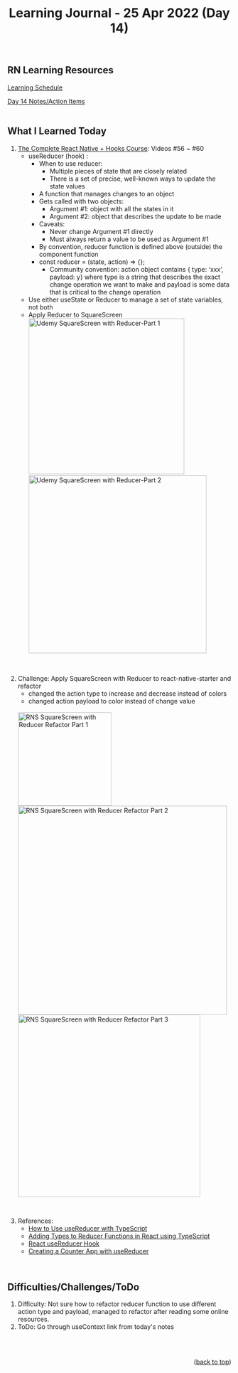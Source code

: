 <div id="top"></div>
<h1 align="center">Learning Journal - 25 Apr 2022 (Day 14)</h1>
<br />

## RN Learning Resources
[Learning Schedule](https://docs.google.com/document/d/1X1WgRPKxWwenKXswD5xHcuEZ4NFRj8EWmkCC8MLsBwg/edit)

[Day 14 Notes/Action Items](https://docs.google.com/document/d/1u2p6RYAXM0bIEpcq3QLcvNYzZqDFWO_BHsbyUvRAuXM/edit#)
<br />
<br />

## What I Learned Today
1. [The Complete React Native + Hooks Course](https://nlbsg.udemy.com/course/the-complete-react-native-and-redux-course/learn/lecture/15706480#overview): Videos #56 ~ #60<br />
    - useReducer (hook) :
      - When to use reducer:
        - Multiple pieces of state that are closely related
        - There is a set of precise, well-known ways to update the state values
      - A function that manages changes to an object
      - Gets called with two objects:
        - Argument #1: object with all the states in it
        - Argument #2: object that describes the update to be made
      - Caveats:
        - Never change Argument #1 directly
        - Must always return a value to be used as Argument #1
      - By convention, reducer function is defined above (outside) the component function
      - const reducer = (state, action) => {};
        - Community convention: action object contains { type: ‘xxx’, payload: y} where type is a string that describes the exact change operation we want to make and payload is some data that is critical to the change operation
    - Use either useState or Reducer to manage a set of state variables, not both
    - Apply Reducer to SquareScreen
      <br />
      <img width="350" alt="Udemy SquareScreen with Reducer-Part 1" src="https://user-images.githubusercontent.com/97433108/165084608-bdbc1e4f-53ee-4eca-a1b2-9292c950a8d8.png">&nbsp;&nbsp;<img width="400" alt="Udemy SquareScreen with Reducer-Part 2" src="https://user-images.githubusercontent.com/97433108/165069303-f3d7d624-af14-4e0d-91d0-3a8fcd9aa44c.png">
<br />

2. Challenge: Apply SquareScreen with Reducer to react-native-starter and refactor
   - changed the action type to increase and decrease instead of colors
   - changed action payload to color instead of change value
   <br />
   <img width="210" alt="RNS SquareScreen with Reducer Refactor Part 1" src="https://user-images.githubusercontent.com/97433108/165100425-21f211bd-d071-41a1-898a-5e5bc35b2790.png">
   <br />
   <img width="470" alt="RNS SquareScreen with Reducer Refactor Part 2" src="https://user-images.githubusercontent.com/97433108/165100488-9f9841ff-5e46-4b7b-ba95-0844b0319064.png">
   <br />
   <img width="410" alt="RNS SquareScreen with Reducer Refactor Part 3" src="https://user-images.githubusercontent.com/97433108/165100568-8a2a5707-3acb-41f6-9f5f-9ade0b4f9a85.png">
<br />

3. References:
   - [How to Use useReducer with TypeScript](https://www.newline.co/@bespoyasov/how-to-use-usereducer-with-typescript--3918a332)
   - [Adding Types to Reducer Functions in React using TypeScript](https://bobbyhadz.com/blog/react-reducer-types)
   - [React useReducer Hook](https://www.w3schools.com/react/react_usereducer.asp)
   - [Creating a Counter App with useReducer](https://www.educative.io/courses/react-tracked-web-apps-global-state/myoDqZ58Y7A)
 <br />

## Difficulties/Challenges/ToDo
1. Difficulty: Not sure how to refactor reducer function to use different action type and payload, managed to refactor after reading some online resources.
2. ToDo: Go through useContext link from today's notes
<br />
<br />

<p align="right">(<a href="#top">back to top</a>)</p>
